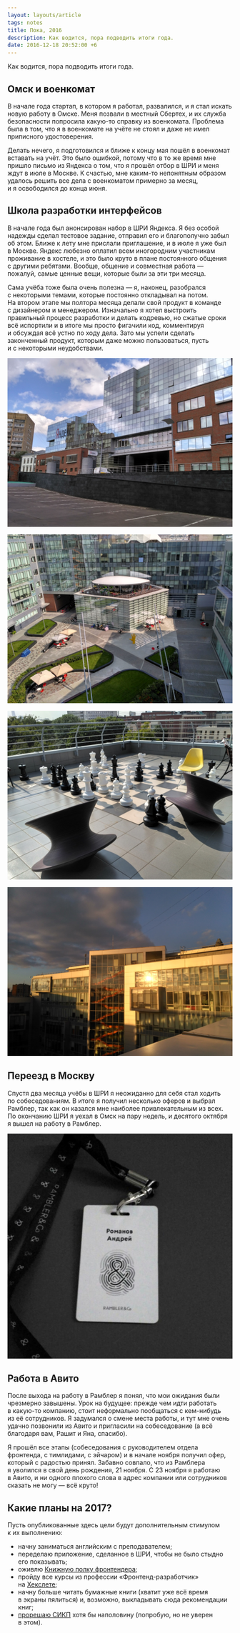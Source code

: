 ```yaml
---
layout: layouts/article
tags: notes
title: Пока, 2016
description: Как водится, пора подводить итоги года.
date: 2016-12-18 20:52:00 +6
---
```

<p class="subtitle">Как водится, пора подводить итоги года.</p>

## Омск и военкомат

В начале года стартап, в котором я работал, развалился, и я стал искать новую работу в Омске. Меня позвали в местный Сбертех, и их служба безопасности попросила какую-то справку из военкомата. Проблема была в том, что я в военкомате на учёте не стоял и даже не имел приписного удостоверения.

Делать нечего, я подготовился и ближе к концу мая пошёл в военкомат вставать на учёт. Это было ошибкой, потому что в то же время мне пришло письмо из Яндекса о том, что я прошёл отбор в ШРИ и меня ждут в июле в Москве. К счастью, мне каким-то непонятным образом удалось решить все дела с военкоматом примерно за месяц, и я освободился до конца июня.

## Школа разработки интерфейсов

В начале года был анонсирован набор в ШРИ Яндекса. Я без особой надежды сделал тестовое задание, отправил его и благополучно забыл об этом. Ближе к лету мне прислали приглашение, и в июле я уже был в Москве. Яндекс любезно оплатил всем иногородним участникам проживание в хостеле, и это было круто в плане постоянного общения с другими ребятами. Вообще, общение и совместная работа — пожалуй, самые ценные вещи, которые были за эти три месяца.

Сама учёба тоже была очень полезна — я, наконец, разобрался с некоторыми темами, которые постоянно откладывал на потом. На втором этапе мы полтора месяца делали свой продукт в команде с дизайнером и менеджером. Изначально я хотел выстроить правильный процесс разработки и делать кодревью, но сжатые сроки всё испортили и в итоге мы просто фигачили код, комментируя и обсуждая всё устно по ходу дела. Зато мы успели сделать законченный продукт, которым даже можно пользоваться, пусть и с некоторыми неудобствами.

![Московский офис Яндекса](assets/yandex_01.jpg)

![Двор московского офиса Яндекса](assets/yandex_02.jpg)

![Шахматы на крыше московского офиса Яндекса](assets/yandex_03.jpg)

![Отражение заката в окнах московского офиса Яндекса](assets/yandex_04.jpg)

## Переезд в Москву

Спустя два месяца учёбы в ШРИ я неожиданно для себя стал ходить по собеседованиям. В итоге я получил несколько оферов и выбрал Рамблер, так как он казался мне наиболее привлекательным из всех. По окончанию ШРИ я уехал в Омск на пару недель, и десятого октября я вышел на работу в Рамблер.

![Бейджик сотрудника Рамблера](assets/rambler.png)

## Работа в Авито

После выхода на работу в Рамблер я понял, что мои ожидания были чрезмерно завышены. Урок на будущее: прежде чем идти работать в какую-то компанию, стоит неформально пообщаться с кем-нибудь из её сотрудников. Я задумался о смене места работы, и тут мне очень удачно позвонили из Авито и пригласили на собеседование (а всё благодаря вам, Рашит и Яна, спасибо).

Я прошёл все этапы (собеседования с руководителем отдела фронтенда, с тимлидами, с эйчаром) и в начале ноября получил офер, который с радостью принял. Забавно совпало, что из Рамблера я уволился в свой день рождения, 21 ноября. С 23 ноября я работаю в Авито, и ни одного плохого слова в адрес компании или сотрудников сказать не могу — всё круто!

## Какие планы на 2017?

Пусть опубликованные здесь цели будут дополнительным стимулом к их выполнению:

- начну заниматься английским с преподавателем;
- переделаю приложение, сделанное в ШРИ, чтобы не было стыдно его показывать;
- оживлю [Книжную полку фронтендера](http://frontendbookshelf.ru/);
- пройду все курсы из профессии «Фронтенд-разработчик» на [Хекслете](https://ru.hexlet.io/u/andrew-r);
- начну больше читать бумажные книги (хватит уже всё время в экраны пялиться) и, возможно, выкладывать сюда рекомендации книг;
- [прорешаю СИКП](https://github.com/andrew—r/sicp) хотя бы наполовину (попробую, но не уверен в этом).
